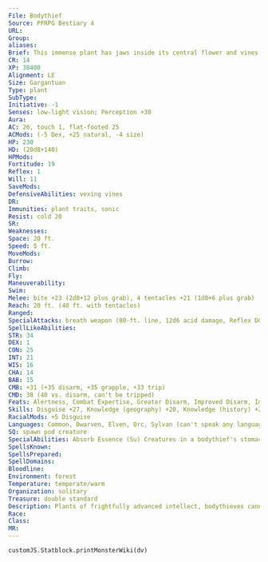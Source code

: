 ```yaml
---
File: Bodythief
Source: PFRPG Bestiary 4
URL: 
Group: 
aliases: 
Brief: This immense plant has jaws inside its central flower and vines that thresh the air. Its ovular seedpods throb like beating hearts.
CR: 14
XP: 38400
Alignment: LE
Size: Gargantuan
Type: plant
SubType: 
Initiative: -1
Senses: low-light vision; Perception +30
Aura: 
AC: 26, touch 1, flat-footed 25
ACMods: (-5 Dex, +25 natural, -4 size)
HP: 230
HD: (20d8+140)
HPMods: 
Fortitude: 19
Reflex: 1
Will: 11
SaveMods: 
DefensiveAbilities: vexing vines
DR: 
Immunities: plant traits, sonic
Resist: cold 20
SR: 
Weaknesses: 
Space: 20 ft.
Speed: 5 ft.
MoveMods: 
Burrow: 
Climb: 
Fly: 
Maneuverability: 
Swim: 
Melee: bite +23 (2d8+12 plus grab), 4 tentacles +21 (1d8+6 plus grab)
Reach: 20 ft. (40 ft. with tentacles)
Ranged: 
SpecialAttacks: breath weapon (80-ft. line, 12d6 acid damage, Reflex DC 27 half, usable every 1d4 rounds), swallow whole (4d6 acid damage plus absorb essence; AC 22, 23 hp), transfer
SpellLikeAbilities: 
STR: 34
DEX: 1
CON: 25
INT: 21
WIS: 16
CHA: 14
BAB: 15
CMB: +31 (+35 disarm, +35 grapple, +33 trip)
CMD: 38 (40 vs. disarm, can't be tripped)
Feats: Alertness, Combat Expertise, Greater Disarm, Improved Disarm, Improved Initiative, Improved Iron Will, Improved Trip, Iron Will, Multiattack, Skill Focus (Knowledge [nature])
Skills: Disguise +27, Knowledge (geography) +20, Knowledge (history) +20, Knowledge (local) +20, Knowledge (nobility) +20, Knowledge (nature) +31, Perception +30, Sense Motive +27
RacialMods: +5 Disguise
Languages: Common, Dwarven, Elven, Orc, Sylvan (can't speak any language); telepathy 1,000 ft. (with spawn only)
SQ: spawn pod creature
SpecialAbilities: Absorb Essence (Su) Creatures in a bodythief's stomach gain 4 negative levels (Fortitude DC 27 half) each round at the start of the bodythief's turn. A check to remove a negative level gained in this way is also DC 27. If the creature dies from the negative levels, its body disintegrates and the bodythief absorbs its life essence. This is a death effect.  Spawn Pod Creature (Su) Once a bodythief has absorbed the life essence of a Large or smaller creature, it can begin growing a duplicate of that creature as a free action. Growing a Tiny or smaller duplicate takes 1 round, a Small duplicate 3 rounds, a Medium duplicate 5 rounds, and a Large duplicate 10 rounds. Duplicates are identical to the creature whose life essence has been devoured, but they gain the pod creature template. They closely resemble the original creature and retain all its memories. The newly created spawn has none of the original creature's equipment, though the bodythief can vomit forth any surviving swallowed gear as a move action. As the duplicate hatches, the bodythief makes a Disguise check to determine the resemblance to the original. The duplicate must be grown within 24 hours of the original's digestion, or its essence and memories dissipate. Only a single duplicate can made of any given creature.  Transfer (Ex) A bodythief can transfer a creature grappled with a tentacle to its mouth with a move action and a successful grapple combat maneuver check.  Vexing Vines (Ex) Each of the bodythief's tentacle vines plus its bite attack can deliver its own attack of opportunity, giving the bodythief five attacks of opportunity per round. It cannot deliver attacks of opportunity with a portion of its body being used to grapple. The bodythief can give up an attack of opportunity with a tentacle to deflect a missile as though it had the Deflect Arrows feat.
SpellsKnown: 
SpellsPrepared: 
SpellDomains: 
Bloodline: 
Environment: forest
Temperature: temperate/warm
Organization: solitary
Treasure: double standard
Description: Plants of frightfully advanced intellect, bodythieves cannot abide the irrationalities of other intelligent life, particularly emotions. They seek to create a world of perfect order by replacing other life forms with nearly perfect duplicates spawned by the bodythief itself. Indeed, these duplicates improve on the originals, as they can communicate telepathically with the bodythief, and they lack wasteful emotions. Individual bodythieves vary as to their specific plans for building a perfect society of duplicates. A common, though recognized, flaw in their plans is the infertility of their duplicates. To maintain a stable society, the bodythieves must capture creatures to replace the inevitable loss of healthy duplicates. Bodythieves are nearly immobile, though they can drag themselves along with their vines in extremis. When they must move large distances, they enlist the aid of their spawn.
Race: 
Class: 
MR: 
---
```

```dataviewjs
customJS.Statblock.printMonsterWiki(dv)
```
